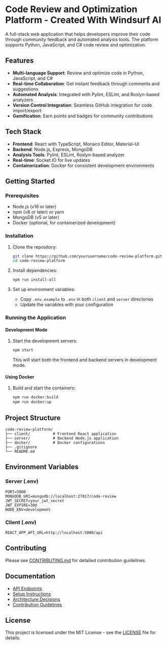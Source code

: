# Code Review and Optimization Platform - Created With Windsurf AI

A full-stack web application that helps developers improve their code through community feedback and automated analysis tools. The platform supports Python, JavaScript, and C# code review and optimization.

## Features

- **Multi-language Support**: Review and optimize code in Python, JavaScript, and C#
- **Real-time Collaboration**: Get instant feedback through comments and suggestions
- **Automated Analysis**: Integrated with Pylint, ESLint, and Roslyn-based analyzers
- **Version Control Integration**: Seamless GitHub integration for code import/export
- **Gamification**: Earn points and badges for community contributions

## Tech Stack

- **Frontend**: React with TypeScript, Monaco Editor, Material-UI
- **Backend**: Node.js, Express, MongoDB
- **Analysis Tools**: Pylint, ESLint, Roslyn-based analyzer
- **Real-time**: Socket.IO for live updates
- **Containerization**: Docker for consistent development environments

## Getting Started

### Prerequisites

- Node.js (v16 or later)
- npm (v8 or later) or yarn
- MongoDB (v5 or later)
- Docker (optional, for containerized development)

### Installation

1. Clone the repository:
   ```bash
   git clone https://github.com/yourusername/code-review-platform.git
   cd code-review-platform
   ```

2. Install dependencies:
   ```bash
   npm run install-all
   ```

3. Set up environment variables:
   - Copy `.env.example` to `.env` in both `client` and `server` directories
   - Update the variables with your configuration

### Running the Application

#### Development Mode

1. Start the development servers:
   ```bash
   npm start
   ```
   This will start both the frontend and backend servers in development mode.

#### Using Docker

1. Build and start the containers:
   ```bash
   npm run docker:build
   npm run docker:up
   ```

## Project Structure

```
code-review-platform/
├── client/          # Frontend React application
├── server/          # Backend Node.js application
├── docker/          # Docker configurations
├── .gitignore
└── README.md
```

## Environment Variables

### Server (.env)

```
PORT=5000
MONGODB_URI=mongodb://localhost:27017/code-review
JWT_SECRET=your_jwt_secret
JWT_EXPIRE=30d
NODE_ENV=development
```

### Client (.env)

```
REACT_APP_API_URL=http://localhost:5000/api
```

## Contributing

Please see [CONTRIBUTING.md](CONTRIBUTING.md) for detailed contribution guidelines.

## Documentation

- [API Endpoints](docs/API.md)
- [Setup Instructions](docs/SETUP.md)
- [Architecture Decisions](docs/ARCHITECTURE.md)
- [Contribution Guidelines](CONTRIBUTING.md)

## License

This project is licensed under the MIT License - see the [LICENSE](LICENSE) file for details.
